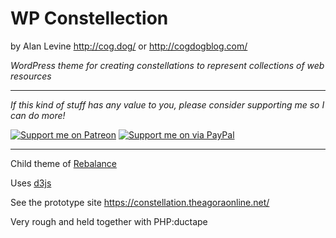 # WP Constellection

by Alan Levine http://cog.dog/ or http://cogdogblog.com/

*WordPress theme for creating constellations to represent collections of web resources*

-----
*If this kind of stuff has any value to you, please consider supporting me so I can do more!*

[![Support me on Patreon](http://cogdog.github.io/images/badge-patreon.png)](https://patreon.com/cogdog) [![Support me on via PayPal](http://cogdog.github.io/images/badge-paypal.png)](https://paypal.me/cogdog)

----- 

Child theme of [Rebalance](https://wordpress.com/themes/rebalance/)

Uses [d3js](https://d3js.org)

See the prototype site https://constellation.theagoraonline.net/

Very rough and held together with PHP:ductape

